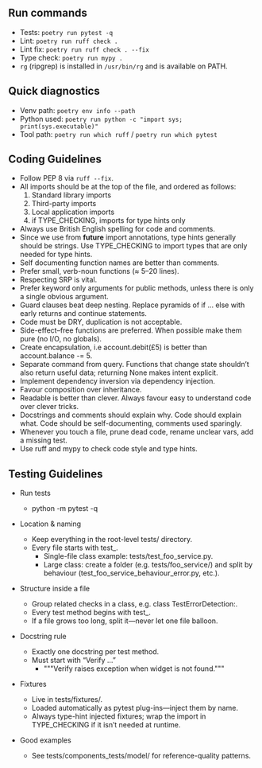 ## Run commands
- Tests: `poetry run pytest -q`
- Lint: `poetry run ruff check .`
- Lint fix: `poetry run ruff check . --fix`
- Type check: `poetry run mypy .`
- `rg` (ripgrep) is installed in `/usr/bin/rg` and is available on PATH.

## Quick diagnostics
- Venv path: `poetry env info --path`
- Python used: `poetry run python -c "import sys; print(sys.executable)"`
- Tool path: `poetry run which ruff` / `poetry run which pytest`

## Coding Guidelines
- Follow PEP 8 via `ruff --fix`.
- All imports should be at the top of the file, and ordered as follows:
  1. Standard library imports
  2. Third-party imports
  3. Local application imports
  4. if TYPE_CHECKING, imports for type hints only
- Always use British English spelling for code and comments.
- Since we use from __future__ import annotations, type hints generally should be strings. Use TYPE_CHECKING to import types that are only needed for type hints.
- Self documenting function names are better than comments.
- Prefer small, verb-noun functions (≈ 5–20 lines).
- Respecting SRP is vital.
- Prefer keyword only arguments for public methods, unless there is only a single obvious argument.
- Guard clauses beat deep nesting. Replace pyramids of if … else with early returns and continue statements.
- Code must be DRY, duplication is not acceptable.
- Side-effect–free functions are preferred. When possible make them pure (no I/O, no globals).
- Create encapsulation, i.e account.debit(£5) is better than account.balance -= 5.
- Separate command from query. Functions that change state shouldn’t also return useful data; returning None makes intent explicit.
- Implement dependency inversion via dependency injection.
- Favour composition over inheritance.
- Readable is better than clever. Always favour easy to understand code over clever tricks.
- Docstrings and comments should explain why. Code should explain what. Code should be self-documenting, comments used sparingly.
- Whenever you touch a file, prune dead code, rename unclear vars, add a missing test.
- Use ruff and mypy to check code style and type hints.

## Testing Guidelines
- Run tests
  - python -m pytest -q

- Location & naming
  - Keep everything in the root-level tests/ directory.
  - Every file starts with test\_.
    - Single-file class example: tests/test\_foo\_service.py.
    - Large class: create a folder (e.g. tests/foo\_service/) and split by behaviour (test\_foo\_service\_behaviour\_error.py, etc.).

- Structure inside a file
  - Group related checks in a class, e.g. class TestErrorDetection:.
  - Every test method begins with test\_.
  - If a file grows too long, split it—never let one file balloon.

- Docstring rule
  - Exactly one docstring per test method.
  - Must start with “Verify …”
    - """Verify raises exception when widget is not found."""

- Fixtures
  - Live in tests/fixtures/.
  - Loaded automatically as pytest plug-ins—inject them by name.
  - Always type-hint injected fixtures; wrap the import in TYPE\_CHECKING if it isn’t needed at runtime.

- Good examples
  - See tests/components\_tests/model/ for reference-quality patterns.

